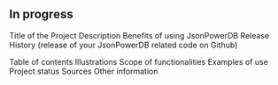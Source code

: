 
## In progress
Title of the Project
Description
Benefits of using JsonPowerDB
Release History (release of your JsonPowerDB related code on Github)

Table of contents
Illustrations
Scope of functionalities
Examples of use
Project status
Sources
Other information
